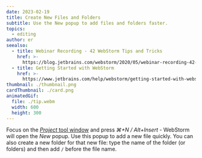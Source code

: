 ```yaml
---
date: 2023-02-19
title: Create New Files and Folders
subtitle: Use the New popup to add files and folders faster.
topics:
  - editing
author: er
seealso:
  - title: Webinar Recording - 42 WebStorm Tips and Tricks
    href: >-
      https://blog.jetbrains.com/webstorm/2020/05/webinar-recording-42-webstorm-tips-and-tricks/
  - title: Getting Started with WebStorm
    href: >-
      https://www.jetbrains.com/help/webstorm/getting-started-with-webstorm.html#
thumbnail: ./thumbnail.png
cardThumbnail: ./card.png
animatedGif:
  file: ./tip.webm
  width: 600
  height: 300
---
```

Focus on the [_Project_ tool window](https://www.jetbrains.com/help/webstorm/project-tool-window.html) and press _⌘+N / Alt+Insert_ - WebStorm will open the _New_ popup. Use this popup to add a new file quickly. You can also create a new folder for that new file: type the name of the folder (or folders) and then add `/` before the file name.
